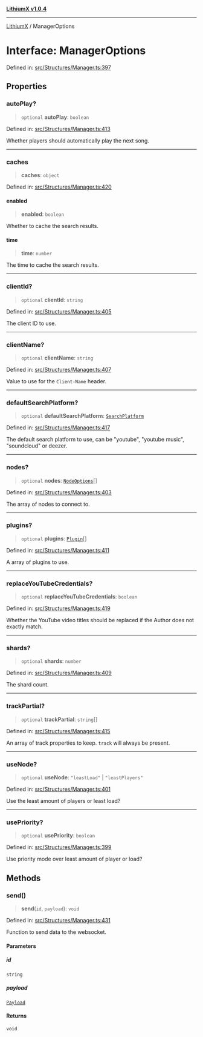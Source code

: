 [**LithiumX v1.0.4**](../README.md)

***

[LithiumX](../globals.md) / ManagerOptions

# Interface: ManagerOptions

Defined in: [src/Structures/Manager.ts:397](https://github.com/anantix-network/LithiumX/blob/1ee801f60507a40b0e1da1b728c5a61e34ba8699/src/Structures/Manager.ts#L397)

## Properties

### autoPlay?

> `optional` **autoPlay**: `boolean`

Defined in: [src/Structures/Manager.ts:413](https://github.com/anantix-network/LithiumX/blob/1ee801f60507a40b0e1da1b728c5a61e34ba8699/src/Structures/Manager.ts#L413)

Whether players should automatically play the next song.

***

### caches

> **caches**: `object`

Defined in: [src/Structures/Manager.ts:420](https://github.com/anantix-network/LithiumX/blob/1ee801f60507a40b0e1da1b728c5a61e34ba8699/src/Structures/Manager.ts#L420)

#### enabled

> **enabled**: `boolean`

Whether to cache the search results.

#### time

> **time**: `number`

The time to cache the search results.

***

### clientId?

> `optional` **clientId**: `string`

Defined in: [src/Structures/Manager.ts:405](https://github.com/anantix-network/LithiumX/blob/1ee801f60507a40b0e1da1b728c5a61e34ba8699/src/Structures/Manager.ts#L405)

The client ID to use.

***

### clientName?

> `optional` **clientName**: `string`

Defined in: [src/Structures/Manager.ts:407](https://github.com/anantix-network/LithiumX/blob/1ee801f60507a40b0e1da1b728c5a61e34ba8699/src/Structures/Manager.ts#L407)

Value to use for the `Client-Name` header.

***

### defaultSearchPlatform?

> `optional` **defaultSearchPlatform**: [`SearchPlatform`](../type-aliases/SearchPlatform.md)

Defined in: [src/Structures/Manager.ts:417](https://github.com/anantix-network/LithiumX/blob/1ee801f60507a40b0e1da1b728c5a61e34ba8699/src/Structures/Manager.ts#L417)

The default search platform to use, can be "youtube", "youtube music", "soundcloud" or deezer.

***

### nodes?

> `optional` **nodes**: [`NodeOptions`](NodeOptions.md)[]

Defined in: [src/Structures/Manager.ts:403](https://github.com/anantix-network/LithiumX/blob/1ee801f60507a40b0e1da1b728c5a61e34ba8699/src/Structures/Manager.ts#L403)

The array of nodes to connect to.

***

### plugins?

> `optional` **plugins**: [`Plugin`](../classes/Plugin.md)[]

Defined in: [src/Structures/Manager.ts:411](https://github.com/anantix-network/LithiumX/blob/1ee801f60507a40b0e1da1b728c5a61e34ba8699/src/Structures/Manager.ts#L411)

A array of plugins to use.

***

### replaceYouTubeCredentials?

> `optional` **replaceYouTubeCredentials**: `boolean`

Defined in: [src/Structures/Manager.ts:419](https://github.com/anantix-network/LithiumX/blob/1ee801f60507a40b0e1da1b728c5a61e34ba8699/src/Structures/Manager.ts#L419)

Whether the YouTube video titles should be replaced if the Author does not exactly match.

***

### shards?

> `optional` **shards**: `number`

Defined in: [src/Structures/Manager.ts:409](https://github.com/anantix-network/LithiumX/blob/1ee801f60507a40b0e1da1b728c5a61e34ba8699/src/Structures/Manager.ts#L409)

The shard count.

***

### trackPartial?

> `optional` **trackPartial**: `string`[]

Defined in: [src/Structures/Manager.ts:415](https://github.com/anantix-network/LithiumX/blob/1ee801f60507a40b0e1da1b728c5a61e34ba8699/src/Structures/Manager.ts#L415)

An array of track properties to keep. `track` will always be present.

***

### useNode?

> `optional` **useNode**: `"leastLoad"` \| `"leastPlayers"`

Defined in: [src/Structures/Manager.ts:401](https://github.com/anantix-network/LithiumX/blob/1ee801f60507a40b0e1da1b728c5a61e34ba8699/src/Structures/Manager.ts#L401)

Use the least amount of players or least load?

***

### usePriority?

> `optional` **usePriority**: `boolean`

Defined in: [src/Structures/Manager.ts:399](https://github.com/anantix-network/LithiumX/blob/1ee801f60507a40b0e1da1b728c5a61e34ba8699/src/Structures/Manager.ts#L399)

Use priority mode over least amount of player or load?

## Methods

### send()

> **send**(`id`, `payload`): `void`

Defined in: [src/Structures/Manager.ts:431](https://github.com/anantix-network/LithiumX/blob/1ee801f60507a40b0e1da1b728c5a61e34ba8699/src/Structures/Manager.ts#L431)

Function to send data to the websocket.

#### Parameters

##### id

`string`

##### payload

[`Payload`](Payload.md)

#### Returns

`void`
